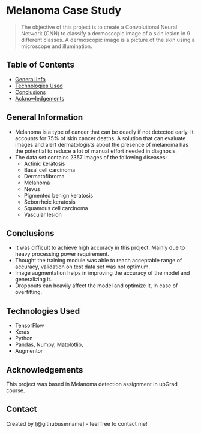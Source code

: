 # Melanoma Case Study
> The objective of this project is to create a Convolutional Neural Network (CNN) to classify a dermoscopic image of a skin lesion in 9 different classes. A dermoscopic image is a picture of the skin using a microscope and illumination.


## Table of Contents
* [General Info](#general-information)
* [Technologies Used](#technologies-used)
* [Conclusions](#conclusions)
* [Acknowledgements](#acknowledgements)

<!-- You can include any other section that is pertinent to your problem -->

## General Information
- Melanoma is a type of cancer that can be deadly if not detected early. It accounts for 75% of skin cancer deaths. A solution that can evaluate images and alert dermatologists about the presence of melanoma has the potential to reduce a lot of manual effort needed in diagnosis.
- The data set contains 2357 images of the following diseases:
	- Actinic keratosis
	- Basal cell carcinoma
	- Dermatofibroma
	- Melanoma
	- Nevus
	- Pigmented benign keratosis
	- Seborrheic keratosis
	- Squamous cell carcinoma
	- Vascular lesion

<!-- You don't have to answer all the questions - just the ones relevant to your project. -->

## Conclusions
- It was difficult to achieve high accuracy in this project. Mainly due to heavy processing power requirement.
- Thought the training module was able to reach acceptable range of accuracy, validation on test data set was not optimum.
- Image augmentation helps in improving the accuracy of the model and generalizing it.
- Droppouts can heavily affect the model and optimize it, in case of overfitting.

<!-- You don't have to answer all the questions - just the ones relevant to your project. -->


## Technologies Used
- TensorFlow
- Keras
- Python
- Pandas, Numpy, Matplotlib,
- Augmentor

<!-- As the libraries versions keep on changing, it is recommended to mention the version of library used in this project -->

## Acknowledgements
This project was based in Melanoma detection assignment in upGrad course.


## Contact
Created by [@githubusername] - feel free to contact me!

